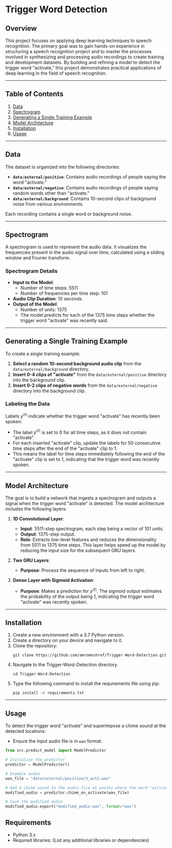 # Trigger Word Detection

## Overview

This project focuses on applying deep learning techniques to speech recognition. The primary goal was to gain hands-on experience in structuring a speech recognition project and to master the processes involved in synthesizing and processing audio recordings to create training and development datasets. By building and refining a model to detect the trigger word "activate," this project demonstrates practical applications of deep learning in the field of speech recognition.

___

## Table of Contents
1. [Data](#data)
1. [Spectrogram](#spectrogram)
1. [Generating a Single Training Example](#generating-a-single-training-example)
1. [Model Architecture](#model-architecture)
1. [Installation](#installation)
1. [Usage](#usage)

___

## Data

The dataset is organized into the following directories:

- **`data/external/positive`**: Contains audio recordings of people saying the word "activate."
- **`data/external/negative`**: Contains audio recordings of people saying random words other than "activate."
- **`data/external/background`**: Contains 10-second clips of background noise from various environments.

Each recording contains a single word or background noise.

___

## Spectrogram

A spectrogram is used to represent the audio data. 
It visualizes the frequencies present in the audio signal over time, calculated using a sliding window and Fourier transform.

### Spectrogram Details

- **Input to the Model**:
  - Number of time steps: 5511
  - Number of frequencies per time step: 101
- **Audio Clip Duration**: 10 seconds
- **Output of the Model**:
  - Number of units: 1375
  - The model predicts for each of the 1375 time steps whether the trigger word "activate" was recently said.

___

## Generating a Single Training Example

To create a single training example:

1. **Select a random 10-second background audio clip** from the `data/external/background` directory.
2. **Insert 0-4 clips of "activate"** from the `data/external/positive` directory into the background clip.
3. **Insert 0-2 clips of negative words** from the `data/external/negative` directory into the background clip.

### Labeling the Data

Labels $y^{\langle t \rangle}$ indicate whether the trigger word "activate" has recently been spoken:

- The label $y^{\langle t \rangle}$ is set to 0 for all time steps, as it does not contain "activate".
- For each inserted "activate" clip, update the labels for 50 consecutive time steps after the end of the "activate" clip to 1.
- This means the label for time steps immediately following the end of the "activate" clip is set to 1, indicating that the trigger word was recently spoken.

___


## Model Architecture

The goal is to build a network that ingests a spectrogram and outputs a signal when the trigger word "activate" is detected. The model architecture includes the following layers:

1. **1D Convolutional Layer**:
   - **Input**: 5511-step spectrogram, each step being a vector of 101 units.
   - **Output**: 1375-step output.
   - **Role**: Extracts low-level features and reduces the dimensionality from 5511 to 1375 time steps. This layer helps speed up the model by reducing the input size for the subsequent GRU layers.

2. **Two GRU Layers**:
   - **Purpose**: Process the sequence of inputs from left to right.

3. **Dense Layer with Sigmoid Activation**:
   - **Purpose**: Makes a prediction for $y^{\langle t \rangle}$. The sigmoid output estimates the probability of the output being 1, indicating the trigger word "activate" was recently spoken.
  
___

## Installation

1. Create a new environment with a 3.7 Python version.
1. Create a directory on your device and navigate to it.
1. Clone the repository:
   ```
   git clone https://github.com/amromeshref/Trigger-Word-Detection.git
   ```
1. Navigate to the Trigger-Word-Detection directory.
   ```
   cd Trigger-Word-Detection
   ```
1. Type the following command to install the requirements file using pip:
    ```
    pip install -r requirements.txt
    ```
___

## Usage

To detect the trigger word "activate" and superimpose a chime sound at the detected locations:
- Ensure the input audio file is in `wav` format.
```python
from src.predict_model import ModelPredictor

# Initialize the predictor
predictor = ModelPredictor()

# Example audio 
wav_file = "data/external/positive/3_act2.wav"

# Add a chime sound to the audio file at points where the word "activate" is detected
modified_audio = predictor.chime_on_activate(wav_file)

# Save the modified audio
modified_audio.export("modified_audio.wav", format="wav")
```


## Requirements

- Python 3.x
- Required libraries: (List any additional libraries or dependencies)


